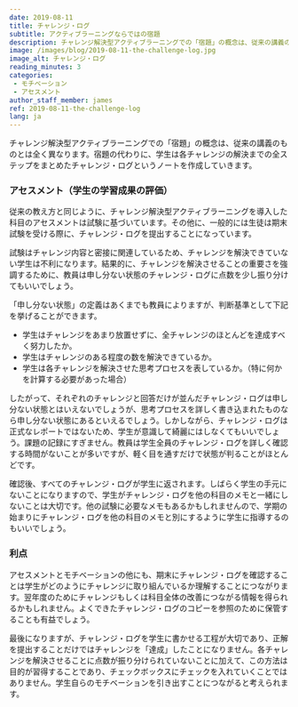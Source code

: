 ```yaml
---
date: 2019-08-11
title: チャレンジ・ログ
subtitle: アクティブラーニングならではの宿題
description: チャレンジ解決型アクティブラーニングでの「宿題」の概念は、従来の講義のものとは全く異なります。宿題の代わりに、学生は各チャレンジの解決までの全ステップをまとめたチャレンジ・ログというノートを作成していきます。
image: /images/blog/2019-08-11-the-challenge-log.jpg
image_alt: チャレンジ・ログ
reading_minutes: 3
categories:
 - モチベーション
 - アセスメント
author_staff_member: james
ref: 2019-08-11-the-challenge-log
lang: ja
---
```


チャレンジ解決型アクティブラーニングでの「宿題」の概念は、従来の講義のものとは全く異なります。宿題の代わりに、学生は各チャレンジの解決までの全ステップをまとめたチャレンジ・ログというノートを作成していきます。

### アセスメント（学生の学習成果の評価）
従来の教え方と同じように、チャレンジ解決型アクティブラーニングを導入した科目のアセスメントは試験に基づいています。その他に、一般的には生徒は期末試験を受ける際に、チャレンジ・ログを提出することになっています。

試験はチャレンジ内容と密接に関連しているため、チャレンジを解決できていない学生は不利になります。結果的に、チャレンジを解決させることの重要さを強調するために、教員は申し分ない状態のチャレンジ・ログに点数を少し振り分けてもいいでしょう。

「申し分ない状態」の定義はあくまでも教員によりますが、判断基準として下記を挙げることができます。

- 学生はチャレンジをあまり放置せずに、全チャレンジのほとんどを達成すべく努力したか。
- 学生はチャレンジのある程度の数を解決できているか。
- 学生は各チャレンジを解決させた思考プロセスを表しているか。（特に何かを計算する必要があった場合）

したがって、それぞれのチャレンジと回答だけが並んだチャレンジ・ログは申し分ない状態とはいえないでしょうが、思考プロセスを詳しく書き込まれたものなら申し分ない状態にあるといえるでしょう。しかしながら、チャレンジ・ログは正式なレポートではないため、学生が意識して綺麗にはしなくてもいいでしょう。課題の記録にすぎません。教員は学生全員のチャレンジ・ログを詳しく確認する時間がないことが多いですが、軽く目を通すだけで状態が判ることがほとんどです。

確認後、すべてのチャレンジ・ログが学生に返されます。しばらく学生の手元にないことになりますので、学生がチャレンジ・ログを他の科目のメモと一緒にしないことは大切です。他の試験に必要なメモもあるかもしれませんので、学期の始まりにチャレンジ・ログを他の科目のメモと別にするように学生に指導するのもいいでしょう。

### 利点
アセスメントとモチベーションの他にも、期末にチャレンジ・ログを確認することは学生がどのようにチャレンジに取り組んでいるか理解することにつながります。翌年度のためにチャレンジもしくは科目全体の改善につながる情報を得られるかもしれません。よくできたチャレンジ・ログのコピーを参照のために保管することも有益でしょう。

最後になりますが、チャレンジ・ログを学生に書かせる工程が大切であり、正解を提出することだけではチャレンジを「達成」したことになりません。各チャレンジを解決させることに点数が振り分けられていないことに加えて、この方法は目的が習得することであり、チェックボックスにチェックを入れていくことではありません。学生自らのモチベーションを引き出すことにつながると考えられます。


